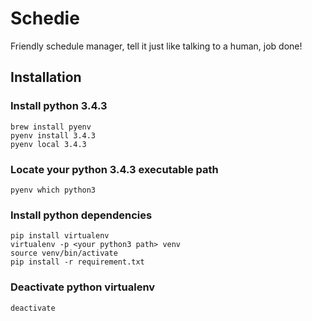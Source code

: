 # Schedie
Friendly schedule manager, tell it just like talking to a human, job done!

## Installation

### Install python 3.4.3
```
brew install pyenv
pyenv install 3.4.3
pyenv local 3.4.3
```

### Locate your python 3.4.3 executable path
```
pyenv which python3
```

### Install python dependencies
```
pip install virtualenv
virtualenv -p <your python3 path> venv
source venv/bin/activate
pip install -r requirement.txt
```

### Deactivate python virtualenv
```
deactivate
```
